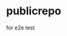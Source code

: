 # publicrepo
for e2e test




























































































































































































































































































































































































































































































































































































































































































































































































































































































































































































































































































































































































































































































































































































































































































































































































































































































































































































































































































































































































































































































































































































































































































































